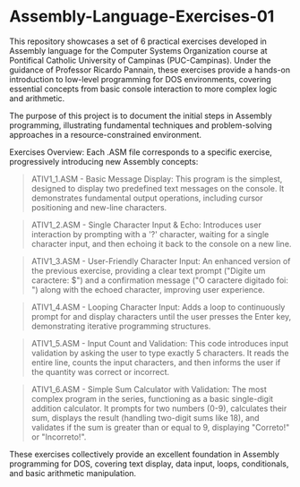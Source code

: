 # Assembly-Language-Exercises-01

This repository showcases a set of 6 practical exercises developed in Assembly language for the Computer Systems Organization course at Pontifical Catholic University of Campinas (PUC-Campinas). Under the guidance of Professor Ricardo Pannain, these exercises provide a hands-on introduction to low-level programming for DOS environments, covering essential concepts from basic console interaction to more complex logic and arithmetic.

The purpose of this project is to document the initial steps in Assembly programming, illustrating fundamental techniques and problem-solving approaches in a resource-constrained environment.

Exercises Overview:
Each .ASM file corresponds to a specific exercise, progressively introducing new Assembly concepts:

> ATIV1_1.ASM - Basic Message Display:
This program is the simplest, designed to display two predefined text messages on the console. It demonstrates fundamental output operations, including cursor positioning and new-line characters.

> ATIV1_2.ASM - Single Character Input & Echo:
Introduces user interaction by prompting with a '?' character, waiting for a single character input, and then echoing it back to the console on a new line.

> ATIV1_3.ASM - User-Friendly Character Input:
An enhanced version of the previous exercise, providing a clear text prompt ("Digite um caractere: $") and a confirmation message ("O caractere digitado foi: ") along with the echoed character, improving user experience.

> ATIV1_4.ASM - Looping Character Input:
Adds a loop to continuously prompt for and display characters until the user presses the Enter key, demonstrating iterative programming structures.

> ATIV1_5.ASM - Input Count and Validation:
This code introduces input validation by asking the user to type exactly 5 characters. It reads the entire line, counts the input characters, and then informs the user if the quantity was correct or incorrect.

> ATIV1_6.ASM - Simple Sum Calculator with Validation:
The most complex program in the series, functioning as a basic single-digit addition calculator. It prompts for two numbers (0-9), calculates their sum, displays the result (handling two-digit sums like 18), and validates if the sum is greater than or equal to 9, displaying "Correto!" or "Incorreto!".

These exercises collectively provide an excellent foundation in Assembly programming for DOS, covering text display, data input, loops, conditionals, and basic arithmetic manipulation.
